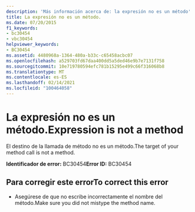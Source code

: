 ```yaml
---
description: 'Más información acerca de: la expresión no es un método'
title: La expresión no es un método.
ms.date: 07/20/2015
f1_keywords:
- bc30454
- vbc30454
helpviewer_keywords:
- BC30454
ms.assetid: 4480968a-1364-480a-b33c-c65458acbc07
ms.openlocfilehash: a529703fd67daa400dd5a5ded46e9b7e7131f758
ms.sourcegitcommit: 10e719780594efc781b15295e499c66f316068b8
ms.translationtype: MT
ms.contentlocale: es-ES
ms.lasthandoff: 02/14/2021
ms.locfileid: "100464058"
---
```

# <a name="expression-is-not-a-method"></a><span data-ttu-id="0d289-103">La expresión no es un método.</span><span class="sxs-lookup"><span data-stu-id="0d289-103">Expression is not a method</span></span>

<span data-ttu-id="0d289-104">El destino de la llamada de método no es un método.</span><span class="sxs-lookup"><span data-stu-id="0d289-104">The target of your method call is not a method.</span></span>  
  
 <span data-ttu-id="0d289-105">**Identificador de error:** BC30454</span><span class="sxs-lookup"><span data-stu-id="0d289-105">**Error ID:** BC30454</span></span>  
  
## <a name="to-correct-this-error"></a><span data-ttu-id="0d289-106">Para corregir este error</span><span class="sxs-lookup"><span data-stu-id="0d289-106">To correct this error</span></span>  
  
- <span data-ttu-id="0d289-107">Asegúrese de que no escribe incorrectamente el nombre del método.</span><span class="sxs-lookup"><span data-stu-id="0d289-107">Make sure you did not mistype the method name.</span></span>
